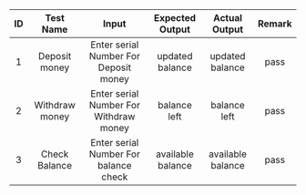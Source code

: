 |ID|Test Name|Input|Expected Output|Actual Output|Remark|
|:-:|:------:|:---:|:-------------:|:-----------:|:--------:|
|1|Deposit money|Enter serial Number For Deposit money|updated balance|updated balance|pass|
|2|Withdraw money|Enter serial Number For Withdraw money |balance left |balance left|pass|
|3|Check Balance|Enter serial Number For balance check|available balance|available balance|pass|